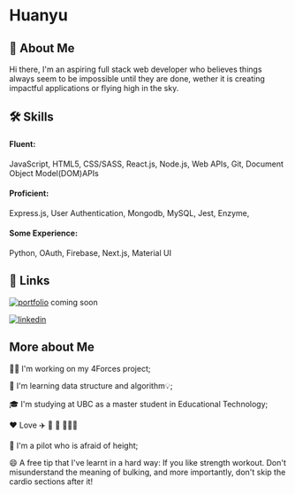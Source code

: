 
# Huanyu
## 🚀 About Me
Hi there, I'm an aspiring full stack web developer who believes things always seem to be impossible until they are done, wether it is creating impactful applications or flying high in the sky.


## 🛠 Skills
#### Fluent: 
JavaScript, HTML5, CSS/SASS, React.js, Node.js, Web APIs, Git, Document Object Model(DOM)APIs

#### Proficient: 
Express.js, User Authentication, Mongodb, MySQL, Jest, Enzyme, 

#### Some Experience: 
Python, OAuth,  Firebase, Next.js, Material UI



## 🔗 Links
[![portfolio](https://img.shields.io/badge/my_portfolio-000?style=for-the-badge&logo=ko-fi&logoColor=white)]() coming soon

[![linkedin](https://img.shields.io/badge/linkedin-0A66C2?style=for-the-badge&logo=linkedin&logoColor=white)](https://www.linkedin.com/in/huanyu-wang-015b91190/)


## More about Me
👩‍💻 I'm working on my 4Forces project;

🧠 I'm learning data structure and algorithm💡; 

🎓 I'm studying at UBC as a master student in Educational Technology;

❤️  Love ✈️ 🐶  🍰 🏋🏽‍♀️

🙊 I'm a pilot who is afraid of height;

😄 A free tip that I've learnt in a hard way: If you like strength workout. Don't misunderstand the meaning of bulking, and more importantly, don't skip the cardio sections after it!


